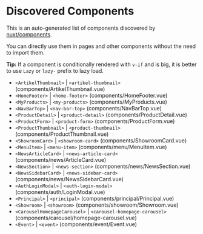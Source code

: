 # Discovered Components

This is an auto-generated list of components discovered by [nuxt/components](https://github.com/nuxt/components).

You can directly use them in pages and other components without the need to import them.

**Tip:** If a component is conditionally rendered with `v-if` and is big, it is better to use `Lazy` or `lazy-` prefix to lazy load.

- `<ArtikelThumbnail>` | `<artikel-thumbnail>` (components/ArtikelThumbnail.vue)
- `<HomeFooter>` | `<home-footer>` (components/HomeFooter.vue)
- `<MyProducts>` | `<my-products>` (components/MyProducts.vue)
- `<NavBarTop>` | `<nav-bar-top>` (components/NavBarTop.vue)
- `<ProductDetail>` | `<product-detail>` (components/ProductDetail.vue)
- `<ProductForm>` | `<product-form>` (components/ProductForm.vue)
- `<ProductThumbnail>` | `<product-thumbnail>` (components/ProductThumbnail.vue)
- `<ShowroomCard>` | `<showroom-card>` (components/ShowroomCard.vue)
- `<MenuItem>` | `<menu-item>` (components/menu/MenuItem.vue)
- `<NewsArticleCard>` | `<news-article-card>` (components/news/ArticleCard.vue)
- `<NewsSection>` | `<news-section>` (components/news/NewsSection.vue)
- `<NewsSidebarCard>` | `<news-sidebar-card>` (components/news/NewsSidebarCard.vue)
- `<AuthLoginModal>` | `<auth-login-modal>` (components/auth/LoginModal.vue)
- `<Principal>` | `<principal>` (components/principal/Principal.vue)
- `<Showroom>` | `<showroom>` (components/showroom/Showroom.vue)
- `<CarouselHomepageCarousel>` | `<carousel-homepage-carousel>` (components/carousel/homepage-carousel.vue)
- `<Event>` | `<event>` (components/event/Event.vue)
